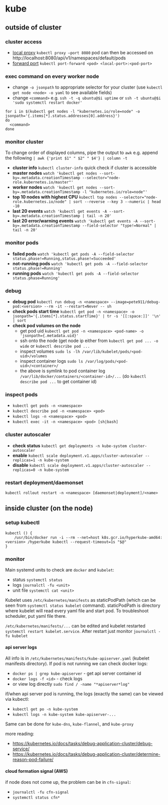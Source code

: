 # kube

## outside of cluster

### cluster access

 - [local proxy](https://kubernetes.io/docs/tasks/access-kubernetes-api/http-proxy-access-api/)
`kubectl proxy –port 8080` pod can then be accessed on http://localhost:8080/api/v1/namespaces/default/pods
 - [forward port](https://kubernetes.io/docs/tasks/access-application-cluster/port-forward-access-application-cluster/)
`kubectl port-forward <pod> <local-port>:<pod-port>`

### exec command on every worker node

 - change `-o jsonpath` to appropriate selector for your cluster (use `kubectl get node <node> -o yaml` to see available  fields)
 - change `<command>` e.g. `ssh -t -q ubuntu@$i uptime` or `ssh -t ubuntu@$i 'sudo systemctl restart docker'`
```
for i in $(kubectl get nodes -l "kubernetes.io/role=node" -o jsonpath='{.items[*].status.addresses[0].address}')
do
  <command>
done
```

### monitor cluster

To change order of displayed columns, pipe the output to `awk` e.g. append the following `| awk {'print $1" " $2" " $4'} | column -t`
 - **cluster info** `kubectl cluster-info` quick check if cluster is accessible
 - **master nodes** `watch 'kubectl get nodes --sort-by=.metadata.creationTimestamp --selector="node-role.kubernetes.io/master"'`
 - **worker nodes** `watch 'kubectl get nodes --sort-by=.metadata.creationTimestamp -l "kubernetes.io/role=node"'`
 - **top 10 nodes with highest CPU** `kubectl top nodes --selector="node-role.kubernetes.io/node" | sort --reverse --key 3 --numeric | head -10`
 - **last 20 events** `watch 'kubectl get events -A --sort-by=.metadata.creationTimestamp | tail -n 20'`
 - **last 20 error/warning events** `watch 'kubectl get events -A --sort-by=.metadata.creationTimestamp --field-selector "type!=Normal" | tail -n 20'`

### monitor pods

 - **failed pods** `watch 'kubectl get pods -A --field-selector status.phase!=Running,status.phase!=Succeeded'`
 - **not-running pods** `watch 'kubectl get pods -A --field-selector status.phase!=Running'`
 - **running pods** `watch 'kubectl get pods -A --field-selector status.phase=Running'`

### debug
 - **debug pod** `kubectl run debug -n <namespace> --image=pete911/debug-pod:<version> --rm -it --restart=Never -- sh`
 - **check pods start time** `kubectl get pod -n <namespace> -o jsonpath='{.items[*].status.startTime}' | tr -s '[[:space:]]' '\n' | sort`
 - **check pod volumes on the node**
    - get pod uid `kubectl get pod -n <namespace> <pod-name> -o 'jsonpath={.metadata.uid}'`
    - ssh onto the node (get node ip either from `kubectl get pod ... -o wide` or `kubectl describe pod ...`
    - inspect volumes `sudo ls -lh /var/lib/kubelet/pods/<pod-uid>/volumes`
    - inspect container logs `sudo ls /var/log/pods/<pod-uid>/<container>/`
    - the above is symlink to pod container log `/var/lib/docker/containers/<container-id>/...` (do `kubectl describe pod ...` to get container id)

### inspect pods

 - `kubectl get pods -n <namespace>`
 - `kubectl describe pod -n <namespace> <pod>`
 - `kubectl logs -n <namespace> <pod>`
 - `kubectl exec -it -n <namespace> <pod> [sh|bash]`

### cluster autoscaler

 - **check status** `kubectl get deployments -n kube-system cluster-autoscaler`
 - **enable** `kubectl scale deployment.v1.apps/cluster-autoscaler --replicas=1 -n kube-system`
 - **disable** `kubectl scale deployment.v1.apps/cluster-autoscaler --replicas=0 -n kube-system`

### restart deployment/daemonset

`kubectl rollout restart -n <namespace> [daemonset|deployment]/<name>`

## inside cluster (on the node)

### setup kubectl

```
kubectl () {
    /usr/bin/docker run -i --rm --net=host k8s.gcr.io/hyperkube-amd64:<version> /hyperkube kubectl --request-timeout=1s "$@"
}
```

### monitor

Main systemd units to check are `docker` and `kubelet`:
 - status `systemctl status`
 - logs `journalctl -fu <unit>`
 - unit file `systemctl cat <unit>`

Kubelet uses `/etc/kubernetes/manifests` as staticPodPath (which can be seen from `systemctl status kubelet` command).
staticPodPath is directory where kubelet will read every yaml file and start pod. To troubleshoot scheduler, put yaml file there.

`/etc/kubernetes/manifests/...` can be edited and kubelet restarted `systemctl restart kubelet.service`. After restart just monitor `journalctl -fu kubelet`

#### api server logs

All info is in `/etc/kubernetes/manifests/kube-apiserver.yaml` (kubelet manifests directory). If pod is not running we can check docker logs:
 - `docker ps | grep kube-apiserver` - get api server container id
 - `docker logs -f <id>` - check logs
 - or view log directly `sudo find / -name "*apiserver*log"`

if/when api server pod is running, the logs (exactly the same) can be viewed via kubectl:
 - `kubectl get po -n kube-system`
 - `kubectl logs -n kube-system kube-apiserver-...`

Same can be done for `kube-dns`, `kube-flannel`, and `kube-proxy`

more reading:
 - https://kubernetes.io/docs/tasks/debug-application-cluster/debug-service/
 - https://kubernetes.io/docs/tasks/debug-application-cluster/determine-reason-pod-failure/

#### cloud formation signal (AWS)

if node does not come up, the problem can be in `cfn-signal`:
 - `journalctl -fu cfn-signal`
 - `systemctl status cfn*`
